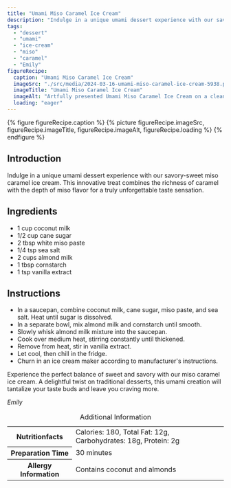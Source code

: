 ```yaml
---
title: "Umami Miso Caramel Ice Cream"
description: "Indulge in a unique umami dessert experience with our savory-sweet miso caramel ice cream. A delightful twist on traditional desserts."
tags:
  - "dessert"
  - "umami"
  - "ice-cream"
  - "miso"
  - "caramel"
  - "Emily"
figureRecipe: 
  caption: "Umami Miso Caramel Ice Cream"
  imageSrc: "./src/media/2024-03-16-umami-miso-caramel-ice-cream-5938.png"
  imageTitle: "Umami Miso Caramel Ice Cream"
  imageAlt: "Artfully presented Umami Miso Caramel Ice Cream on a clean, minimalistic table setting, inviting indulgence."
  loading: "eager"
---
```


{% figure figureRecipe.caption %}
{% picture figureRecipe.imageSrc, figureRecipe.imageTitle, figureRecipe.imageAlt, figureRecipe.loading %}
{% endfigure %}

## Introduction

Indulge in a unique umami dessert experience with our savory-sweet miso caramel ice cream. This innovative treat combines the richness of caramel with the depth of miso flavor for a truly unforgettable taste sensation.

## Ingredients

- 1 cup coconut milk
- 1/2 cup cane sugar
- 2 tbsp white miso paste
- 1/4 tsp sea salt
- 2 cups almond milk
- 1 tbsp cornstarch
- 1 tsp vanilla extract

## Instructions

- In a saucepan, combine coconut milk, cane sugar, miso paste, and sea salt. Heat until sugar is dissolved.
- In a separate bowl, mix almond milk and cornstarch until smooth.
- Slowly whisk almond milk mixture into the saucepan.
- Cook over medium heat, stirring constantly until thickened.
- Remove from heat, stir in vanilla extract.
- Let cool, then chill in the fridge.
- Churn in an ice cream maker according to manufacturer's instructions.

Experience the perfect balance of sweet and savory with our miso caramel ice cream. A delightful twist on traditional desserts, this umami creation will tantalize your taste buds and leave you craving more.

*Emily*

<table><caption class='sr-only'>Additional Information</caption><tr><th>Nutritionfacts</th><td>Calories: 180, Total Fat: 12g, Carbohydrates: 18g, Protein: 2g&nbsp;</td></tr><tr><th>Preparation Time</th><td>30 minutes&nbsp;</td></tr><tr><th>Allergy Information</th><td>Contains coconut and almonds&nbsp;</td></tr></table>

